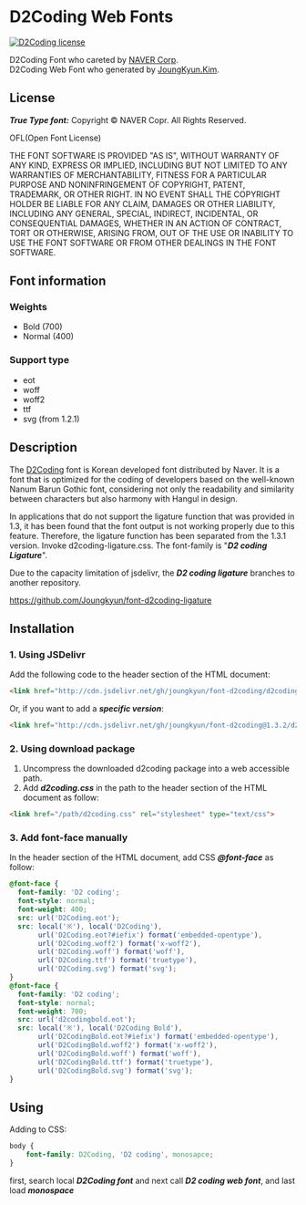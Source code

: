 D2Coding Web Fonts
====
[![D2Coding license](https://img.shields.io/badge/License-OFL-blue.svg)](https://raw.githubusercontent.com/Joungkyun/font-d2coding/master/license)

D2Coding Font who careted by [NAVER Corp](http://dev.naver.com/projects/d2coding).<br>
D2Coding Web Font who generated by [JoungKyun.Kim](http://oops.org/).

## License

___True Type font:___ Copyright &copy; NAVER Copr. All Rights Reserved.

OFL(Open Font License)

THE FONT SOFTWARE IS PROVIDED "AS IS", WITHOUT WARRANTY OF ANY KIND,
EXPRESS OR IMPLIED, INCLUDING BUT NOT LIMITED TO ANY WARRANTIES OF
MERCHANTABILITY, FITNESS FOR A PARTICULAR PURPOSE AND NONINFRINGEMENT
OF COPYRIGHT, PATENT, TRADEMARK, OR OTHER RIGHT. IN NO EVENT SHALL THE
COPYRIGHT HOLDER BE LIABLE FOR ANY CLAIM, DAMAGES OR OTHER LIABILITY,
INCLUDING ANY GENERAL, SPECIAL, INDIRECT, INCIDENTAL, OR CONSEQUENTIAL
DAMAGES, WHETHER IN AN ACTION OF CONTRACT, TORT OR OTHERWISE, ARISING
FROM, OUT OF THE USE OR INABILITY TO USE THE FONT SOFTWARE OR FROM
OTHER DEALINGS IN THE FONT SOFTWARE.

## Font information

### Weights
 * Bold (700)
 * Normal (400)

### Support type
 * eot
 * woff
 * woff2
 * ttf
 * svg (from 1.2.1)

## Description

The [D2Coding](https://github.com/naver/d2codingfont) font is Korean developed font distributed by Naver. It is a font that is optimized for the coding of developers based on the well-known Nanum Barun Gothic font, considering not only the readability and similarity between characters but also harmony with Hangul in design.

In applications that do not support the ligature function that was provided in 1.3, it has been found that the font output is not working properly due to this feature. Therefore, the ligature function has been separated from the 1.3.1 version. Invoke d2coding-ligature.css. The font-family is "___D2 coding Ligature___".

Due to the capacity limitation of jsdelivr, the ___D2 coding ligature___ branches to another repository.

https://github.com/Joungkyun/font-d2coding-ligature

## Installation

### 1. Using JSDelivr

Add the following code to the header section of the HTML document:

```html
<link href="http://cdn.jsdelivr.net/gh/joungkyun/font-d2coding/d2coding.css" rel="stylesheet" type="text/css">
```

Or, if you want to add a ___specific version___:

```html
<link href="http://cdn.jsdelivr.net/gh/joungkyun/font-d2coding@1.3.2/d2coding.css" rel="stylesheet" type="text/css">
```

### 2. Using download package

1. Uncompress the downloaded d2coding package into a web accessible path.
2. Add ___d2coding.css___ in the path to the header section of the HTML document as follow:

```html
<link href="/path/d2coding.css" rel="stylesheet" type="text/css">
```

### 3. Add font-face manually

In the header section of the HTML document, add CSS ___@font-face___ as follow:

```css
@font-face {
  font-family: 'D2 coding';
  font-style: normal;
  font-weight: 400;
  src: url('D2Coding.eot');
  src: local('※'), local('D2Coding'),
       url('D2Coding.eot?#iefix') format('embedded-opentype'),
       url('D2Coding.woff2') format('x-woff2'),
       url('D2Coding.woff') format('woff'),
       url('D2Coding.ttf') format('truetype'),
       url('D2Coding.svg') format('svg');
}
@font-face {
  font-family: 'D2 coding';
  font-style: normal;
  font-weight: 700;
  src: url('d2codingbold.eot');
  src: local('※'), local('D2Coding Bold'),
       url('D2CodingBold.eot?#iefix') format('embedded-opentype'),
       url('D2CodingBold.woff2') format('x-woff2'),
       url('D2CodingBold.woff') format('woff'),
       url('D2CodingBold.ttf') format('truetype'),
       url('D2CodingBold.svg') format('svg');
}

```

## Using

Adding to CSS:

```css
body {
	font-family: D2Coding, 'D2 coding', monosapce;
}
```

first, search local ___D2Coding font___ and next call ___D2 coding web font___, and last load ___monospace___

